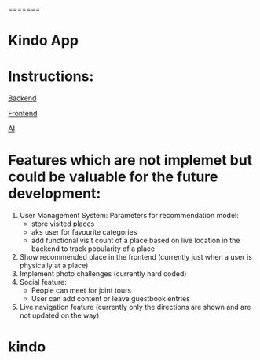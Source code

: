
=======
# Kindo App
# Instructions:
[Backend](https://github.com/DigitalProductschool/batch19--lhm/tree/master/backend#readme)

[Frontend](https://github.com/DigitalProductschool/batch19--lhm/tree/master/frontend#readme)

[AI](https://github.com/DigitalProductschool/batch19--lhm/tree/master/ai#readme)

# Features which are not implemet but could be valuable for the future development:
1. User Management System:
   Parameters for recommendation model:
   - store visited places
   - aks user for favourite categories
   - add functional visit count of a place based on live location in the backend to track popularity of a place
2. Show recommended place in the frontend (currently just when a user is physically at a place)
3. Implement photo challenges (currently hard coded)
4. Social feature:
   - People can meet for joint tours
   - User can add content or leave guestbook entries
5. Live navigation feature (currently only the directions are shown and are not updated on the way)
# kindo
